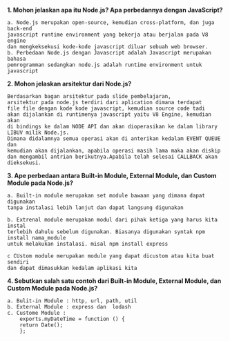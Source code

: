 **1. Mohon jelaskan apa itu Node.js? Apa perbedannya dengan JavaScript?**
```
a. Node.js merupakan open-source, kemudian cross-platform, dan juga back-end
javascript runtime environment yang bekerja atau berjalan pada V8 engine
dan mengkeksekusi kode-kode javascript diluar sebuah web browser.
b. Perbedaan Node.js dengan Javascript adalah Javascript merupakan bahasa
pemrogramman sedangkan node.js adalah runtime environment untuk javascript
```
**2. Mohon jelaskan arsitektur dari Node.js?**
```
Berdasarkan bagan arsitektur pada slide pembelajaran,
arsitektur pada node.js terdiri dari aplication dimana terdapat
file file dengan kode kode javascript, kemudian source code tadi
akan dijalankan di runtimenya javascript yaitu V8 Engine, kemudian akan
di bindings ke dalam NODE API dan akan dioperasikan ke dalam library LIBUV milik Node.js.
Dimana didalamnya semua operasi akan di anterikan kedalam EVENT QUEUE dan 
kemudian akan dijalankan, apabila operasi masih lama maka akan diskip
dan mengambil antrian berikutnya.Apabila telah selesai CALLBACK akan dieksekusi.
```
**3. Ape perbedaan antara Built-in Module, External Module, dan Custom Module pada Node.js?**
```
a. Built-in module merupakan set module bawaan yang dimana dapat digunakan 
tanpa instalasi lebih lanjut dan dapat langsung digunakan

b. Extrenal module merupakan modul dari pihak ketiga yang harus kita instal
terlebih dahulu sebelum digunakan. Biasanya digunakan syntak npm install nama_module 
untuk melakukan instalasi. misal npm install express

c CUstom module merupakan module yang dapat dicustom atau kita buat sendiri
dan dapat dimasukkan kedalam aplikasi kita
```
**4. Sebutkan salah satu contoh dari Built-in Module, External Module, dan Custom Module pada Node.js?**
```
a. Bulit-in Module : http, url, path, util
b. External Module : express dan  lodash
c. Custome Module :
    exports.myDateTime = function () {
    return Date();
    };
```